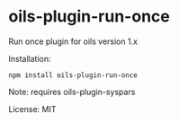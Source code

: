 oils-plugin-run-once
================

Run once plugin for oils version 1.x

Installation:

```npm install oils-plugin-run-once```

Note: requires oils-plugin-syspars

License: MIT